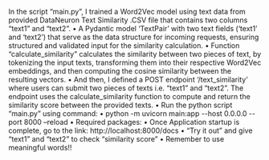 In the script “main.py”, I trained a Word2Vec model using text data from provided DataNeuron Text
Similarity .CSV file that contains two columns “text1” and “text2”.
• A Pydantic model ‘TextPair’ with two text fields (‘text1’ and ‘text2’) that serve as the data structure for
incoming requests, ensuring structured and validated input for the similarity calculation.
• Function “calculate_similarity” calculates the similarity between two pieces of text, by tokenizing
the input texts, transforming them into their respective Word2Vec embeddings, and then computing
the cosine similarity between the resulting vectors.
• And then, I defined a POST endpoint ‘/text_similarity’ where users can submit two pieces of texts i.e.
“text1” and “text2”. The endpoint uses the calculate_similarity function to compute and return the
similarity score between the provided texts.
• Run the python script “main.py” using command:
• python -m uvicorn main:app --host 0.0.0.0 --port 8000 –reload
• Required packages:
• Once Application startup is complete, go to the link:
http://localhost:8000/docs
• “Try it out” and give “text1” and “text2” to check “similarity score”
• Remember to use meaningful words!!

